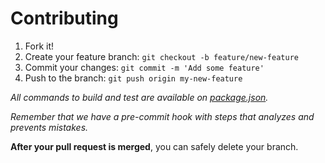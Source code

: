 # Contributing

1. Fork it!
2. Create your feature branch: `git checkout -b feature/new-feature`
3. Commit your changes: `git commit -m 'Add some feature'`
4. Push to the branch: `git push origin my-new-feature`

*All commands to build and test are available on [package.json](package.json).*

*Remember that we have a pre-commit hook with steps that analyzes and prevents mistakes.*

**After your pull request is merged**, you can safely delete your branch.

